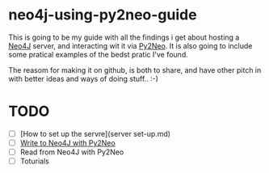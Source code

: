 # neo4j-using-py2neo-guide
This is going to be my guide with all the findings i get about hosting a <a href="http://neo4j.com">Neo4J</a> server, and interacting wit it via <a href="http://py2neo.org">Py2Neo</a>. It is also going to include some pratical examples of the bedst pratic I've found.

The reasom for making it on github, is both to share, and have other pitch in with better ideas and ways of doing stuff.. :-)

# TODO
- [ ] [How to set up the servre](server set-up.md)
- [ ] [Write to Neo4J with Py2Neo](write_to_neo.md)
- [ ] Read from Neo4J with Py2Neo
- [ ] Toturials
